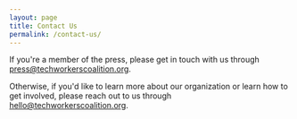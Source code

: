 ```yaml
---
layout: page
title: Contact Us
permalink: /contact-us/
---
```


If you're a member of the press, please get in touch with us through [press@techworkerscoalition.org](mailto:press@techworkerscoalition.org).

Otherwise, if you'd like to learn more about our organization or learn how to get involved, please reach out to us through [hello@techworkerscoalition.org](mailto:hello@techworkerscoalition.org).
